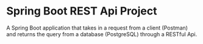 # Spring Boot REST Api Project

A Spring Boot application that takes in a request from a client (Postman) and returns the query from a database (PostgreSQL) through a RESTful Api.

